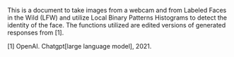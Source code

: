 This is a document to take images from a webcam and from Labeled Faces in the Wild (LFW) and utilize Local Binary Patterns Histograms to detect the identity of the face. The functions utilized are edited versions of generated responses from [1].

[1] OpenAI. Chatgpt[large language model], 2021.
